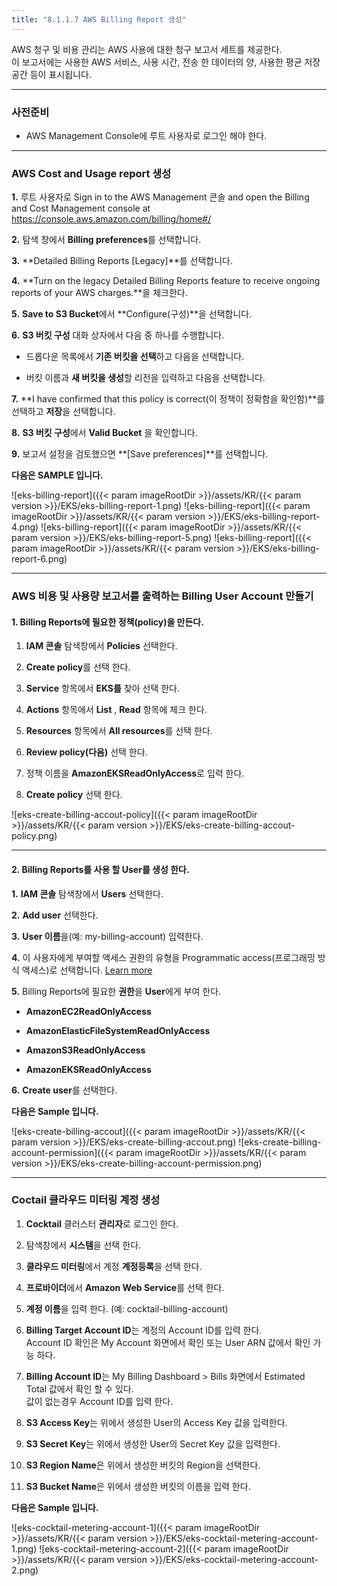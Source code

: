 ```yaml
---
title: "8.1.1.7 AWS Billing Report 생성"
---
```


AWS 청구 및 비용 관리는 AWS 사용에 대한 청구 보고서 세트를 제공한다.  
이 보고서에는 사용한 AWS 서비스, 사용 시간, 전송 한 데이터의 양, 사용한 평균 저장 공간 등이 표시됩니다.

----

### 사전준비

* AWS Management Console에 루트 사용자로 로그인 해야 한다.

----

### AWS Cost and Usage report 생성

**1.** 루트 사용자로 Sign in to the AWS Management 콘솔 and open the Billing and Cost Management console at <https://console.aws.amazon.com/billing/home#/>

**2.** 탐색 창에서 **Billing preferences**를 선택합니다.

**3.** **Detailed Billing Reports [Legacy]**를 선택합니다.

**4.** **Turn on the legacy Detailed Billing Reports feature to receive ongoing reports of your AWS charges.**을 체크한다.

**5.** **Save to S3 Bucket**에서 **Configure(구성)**을 선택합니다.

**6.** **S3 버킷 구성** 대화 상자에서 다음 중 하나를 수행합니다.

  * 드롭다운 목록에서 **기존 버킷을 선택**하고 다음을 선택합니다.

  * 버킷 이름과 **새 버킷을 생성**할 리전을 입력하고 다음을 선택합니다.

**7.** **I have confirmed that this policy is correct(이 정책이 정확함을 확인함)**를 선택하고 **저장**을 선택합니다.

**8.** **S3 버킷 구성**에서 **Valid Bucket** 을 확인합니다.

**9.** 보고서 설정을 검토했으면 **[Save preferences]**를 선택합니다.

**다음은 SAMPLE 입니다.**

![eks-billing-report]({{< param imageRootDir >}}/assets/KR/{{< param version >}}/EKS/eks-billing-report-1.png)
![eks-billing-report]({{< param imageRootDir >}}/assets/KR/{{< param version >}}/EKS/eks-billing-report-4.png)
![eks-billing-report]({{< param imageRootDir >}}/assets/KR/{{< param version >}}/EKS/eks-billing-report-5.png)
![eks-billing-report]({{< param imageRootDir >}}/assets/KR/{{< param version >}}/EKS/eks-billing-report-6.png)

----

### AWS 비용 및 사용량 보고서를 출력하는 Billing User Account 만들기

#### 1. Billing Reports에 필요한 정책(policy)을 만든다.

  1. **IAM 콘솔** 탐색창에서 **Policies** 선택한다. 

  2. **Create policy**를 선택 한다.

  3. **Service** 항목에서 **EKS를** 찾아 선택 한다.

  4. **Actions** 항목에서 **List** , **Read** 항목에 체크 한다.

  5. **Resources** 항목에서 **All resources**를 선택 한다.

  6. **Review policy(다음)** 선택 한다.

  7. 정책 이름을 **AmazonEKSReadOnlyAccess**로 입력 한다.

  8. **Create policy** 선택 한다.

  ![eks-create-billing-accout-policy]({{< param imageRootDir >}}/assets/KR/{{< param version >}}/EKS/eks-create-billing-accout-policy.png)

----

#### 2. Billing Reports를 사용 할 User를 생성 한다.

**1.** **IAM 콘솔** 탐색창에서 **Users** 선택한다. 

**2.** **Add user** 선택한다.

**3.** **User 이름**을(예: my-billing-account) 입력한다.

**4.** 이 사용자에게 부여할 액세스 권한의 유형을 Programmatic access(프로그래밍 방식 액세스)로 선택합니다. [Learn more](https://docs.aws.amazon.com/ko_kr/IAM/latest/UserGuide/id_users_create.html)

**5.** Billing Reports에 필요한 **권한**을 **User**에게 부여 한다.

  * **AmazonEC2ReadOnlyAccess**

  * **AmazonElasticFileSystemReadOnlyAccess**

  * **AmazonS3ReadOnlyAccess**

  * **AmazonEKSReadOnlyAccess**

**6.** **Create user**를 선택한다.

  **다음은 Sample 입니다.**

  ![eks-create-billing-accout]({{< param imageRootDir >}}/assets/KR/{{< param version >}}/EKS/eks-create-billing-accout.png)
  ![eks-create-billing-account-permission]({{< param imageRootDir >}}/assets/KR/{{< param version >}}/EKS/eks-create-billing-account-permission.png)

----

### Coctail 클라우드 미터링 계정 생성

  1. **Cocktail** 클러스터 **관리자**로 로그인 한다.

  2. 탐색창에서 **시스템**을 선택 한다.

  3. **클라우드 미터링**에서 계정 **계정등록**을 선택 한다.

  4. **프로바이더**에서 **Amazon Web Service**를 선택 한다.

  5. **계정 이름**을 입력 한다. (예: cocktail-billing-account)

  6. **Billing Target Account ID**는 계정의 Account ID를 입력 한다.  
  Account ID 확인은 My Account 화면에서 확인 또는 User ARN 값에서 확인 가능 하다.

  7. **Billing Account ID**는 My Billing Dashboard > Bills 화면에서 Estimated Total 값에서 확인 할 수 있다.  
  값이 없는경우 Account ID를 입력 한다.

  8. **S3 Access Key**는 위에서 생성한 User의 Access Key 값을 입력한다.

  9. **S3 Secret Key**는 위에서 생성한 User의 Secret Key 값을 입력한다.

  10. **S3 Region Name**은 위에서 생성한 버킷의 Region을 선택한다.

  11. **S3 Bucket Name**은 위에서 생성한 버킷의 이름을 입력 한다.

  **다음은 Sample 입니다.**

  ![eks-cocktail-metering-account-1]({{< param imageRootDir >}}/assets/KR/{{< param version >}}/EKS/eks-cocktail-metering-account-1.png)
  ![eks-cocktail-metering-account-2]({{< param imageRootDir >}}/assets/KR/{{< param version >}}/EKS/eks-cocktail-metering-account-2.png)
